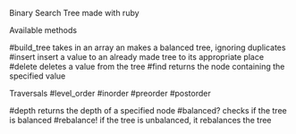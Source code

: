 Binary Search Tree made with ruby

Available methods

#build_tree takes in an array an makes a balanced tree, ignoring duplicates
#insert insert a value to an already made tree to its appropriate place
#delete deletes a value from the tree
#find returns the node containing the specified value

Traversals
#level_order
#inorder
#preorder
#postorder

#depth returns the depth of a specified node
#balanced? checks if the tree is balanced
#rebalance! if the tree is unbalanced, it rebalances the tree
